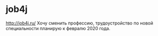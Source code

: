 # job4j
http://job4j.ru/
Хочу сменить профессию, трудоустройство по новой специальности планирую к февралю 2020 года.